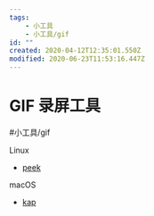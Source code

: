 ```yaml
---
tags:
    - 小工具
    - 小工具/gif
id: ""
created: 2020-04-12T12:35:01.550Z
modified: 2020-06-23T11:53:16.447Z
---
```

# GIF 录屏工具
#小工具/gif  

Linux 
* [peek](https://github.com/phw/peek)

macOS
* [kap](https://getkap.co/ )
